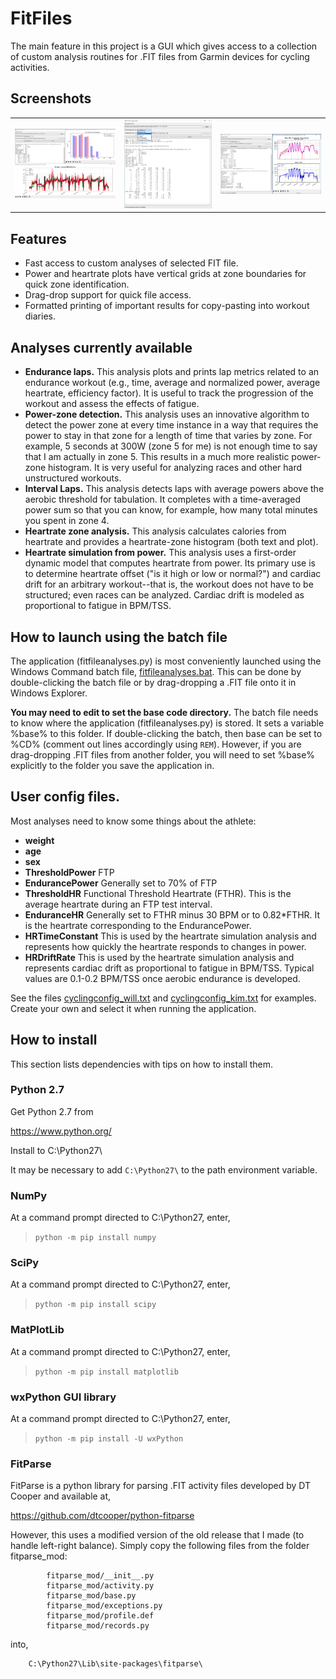 # FitFiles
The main feature in this project is a GUI which gives access to a collection of custom analysis routines for .FIT files from Garmin devices for cycling activities.

## Screenshots

<table>
    <tr>
        <td>
            <img alt="zone_detect_no_hr_b.png" src="data/zone_detect_no_hr_b.png">
        </td>
        <td>
            <img alt=fitfileanalyses_gui_f.png" src="data/fitfileanalyses_gui_f.png">
        </td>
        <td>
            <img alt="kim_pwhr_a2_c.png" src="data/kim_pwhr_a2_c.png">
        </td>
    </tr>
</table>


##  Features
-   Fast access to custom analyses of selected FIT file.
-   Power and heartrate plots have vertical grids at zone boundaries for quick zone identification.
-   Drag-drop support for quick file access.
-   Formatted printing of important results for copy-pasting into workout diaries.


## Analyses currently available
-   **Endurance laps.** This analysis plots and prints lap metrics related to an endurance workout (e.g., time, average and normalized power, average heartrate, efficiency factor). It is useful to track the progression of the workout and assess the effects of fatigue.
-   **Power-zone detection.** This analysis uses an innovative algorithm to detect the power zone at every time instance in a way that requires the power to stay in that zone for a length of time that varies by zone. For example, 5 seconds at 300W (zone 5 for me) is not enough time to say that I am actually in zone 5. This results in a much more realistic power-zone histogram. It is very useful for analyzing races and other hard unstructured workouts.
-   **Interval Laps.** This analysis detects laps with average powers above the aerobic threshold for tabulation. It completes with a time-averaged power sum so that you can know, for example, how many total minutes you spent in zone 4.
-   **Heartrate zone analysis.** This analysis calculates calories from heartrate and provides a heartrate-zone histogram (both text and plot).
-   **Heartrate simulation from power.** This analysis uses a first-order dynamic model that computes heartrate from power. Its primary use is to determine heartrate offset ("is it high or low or normal?") and cardiac drift for an arbitrary workout--that is, the workout does not have to be structured; even races can be analyzed. Cardiac drift is modeled as proportional to fatigue in BPM/TSS.

##  How to launch using the batch file

The application (fitfileanalyses.py) is most conveniently launched using the Windows Command batch file, [fitfileanalyses.bat](fitfileanalyses.bat). This can be done by double-clicking the batch file or by drag-dropping a .FIT file onto it in Windows Explorer.

**You may need to edit to set the base code directory.** The batch file needs to know where the application (fitfileanalyses.py) is stored. It sets a variable %base% to this folder. If double-clicking the batch, then base can be set to %CD% (comment out lines accordingly using `REM`). However, if you are drag-dropping .FIT files from another folder, you will need to set %base% explicitly to the folder you save the application in.

##  User config files.
Most analyses need to know some things about the athlete:
- **weight**
- **age**
- **sex**
- **ThresholdPower** FTP
- **EndurancePower** Generally set to 70% of FTP
- **ThresholdHR** Functional Threshold Heartrate (FTHR). This is the average heartrate during an FTP test interval.
- **EnduranceHR** Generally set to FTHR minus 30 BPM or to 0.82*FTHR. It is the heartrate corresponding to the EndurancePower.
- **HRTimeConstant** This is used by the heartrate simulation analysis and represents how quickly the heartrate responds to changes in power.
- **HRDriftRate** This is used by the heartrate simulation analysis and represents cardiac drift as proportional to fatigue in BPM/TSS. Typical values are 0.1-0.2 BPM/TSS once aerobic endurance is developed.

See the files [cyclingconfig_will.txt](cyclingconfig_will.txt) and [cyclingconfig_kim.txt](cyclingconfig_kim.txt) for examples. Create your own and select it when running the application.

##  How to install
This section lists dependencies with tips on how to install them.

###   Python 2.7
Get Python 2.7 from

https://www.python.org/

Install to C:\Python27\

It may be necessary to add `C:\Python27\` to the path environment variable.

###   NumPy
At a command prompt directed to C:\Python27\, enter,
> `python -m pip install numpy`

###   SciPy
At a command prompt directed to C:\Python27\, enter,
> `python -m pip install scipy`

###   MatPlotLib
At a command prompt directed to C:\Python27\, enter,
>   `python -m pip install matplotlib`

###   wxPython GUI library
At a command prompt directed to C:\Python27\, enter,
>   `python -m pip install -U wxPython`

###   FitParse
 FitParse is a python library for parsing .FIT activity files
 developed by DT Cooper and available at,

 https://github.com/dtcooper/python-fitparse

 However, this uses a modified version of the old release that
 I made (to handle left-right balance). Simply copy the following files
 from the folder fitparse_mod:

            fitparse_mod/__init__.py
            fitparse_mod/activity.py
            fitparse_mod/base.py
            fitparse_mod/exceptions.py
            fitparse_mod/profile.def
            fitparse_mod/records.py

 into,

        C:\Python27\Lib\site-packages\fitparse\

